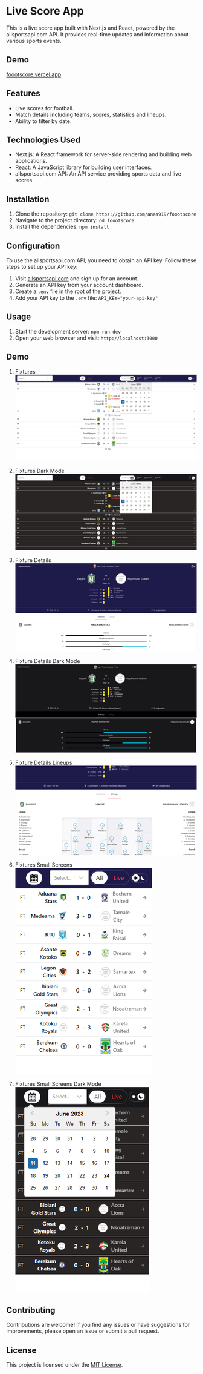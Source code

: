 # Live Score App

This is a live score app built with Next.js and React, powered by the allsportsapi.com API. It provides real-time updates and information about various sports events.

## Demo

[foootscore.vercel.app](https://foootscore.vercel.app/)

## Features

- Live scores for football.
- Match details including teams, scores, statistics and lineups.
- Ability to filter by date.

## Technologies Used

- Next.js: A React framework for server-side rendering and building web applications.
- React: A JavaScript library for building user interfaces.
- allsportsapi.com API: An API service providing sports data and live scores.

## Installation

1. Clone the repository: ```git clone https://github.com/anas919/foootscore```
2. Navigate to the project directory: ```cd foootscore```
3. Install the dependencies: ```npm install```

## Configuration

To use the allsportsapi.com API, you need to obtain an API key. Follow these steps to set up your API key:

1. Visit [allsportsapi.com](https://allsportsapi.com/) and sign up for an account.
2. Generate an API key from your account dashboard.
3. Create a ```.env``` file in the root of the project.
4. Add your API key to the ```.env``` file: ```API_KEY="your-api-key"```

## Usage

1. Start the development server: ```npm run dev```
2. Open your web browser and visit: `http://localhost:3000`

## Demo

1. Fixtures
![Fixtures](demo/1.PNG "Fixtures")

2. Fixtures Dark Mode
![Fixtures Dark Mode](demo/2.PNG "Fixtures Dark Mode")

3. Fixture Details
![Fixture Details](demo/3.PNG "Fixture Details")

4. Fixture Details Dark Mode
![Fixture Details Dark Mode](demo/4.PNG "Fixture Details Dark Mode")

5. Fixture Details Lineups
![Fixture Details Lineups](demo/5.PNG "Fixture Details Lineups")

6. Fixtures Small Screens
![Fixtures Small Screens](demo/6.PNG "Fixtures Small Screens")

7. Fixtures Small Screens Dark Mode
![Fixtures Small Screens Dark Mode](demo/7.PNG "Fixtures Small Screens Dark Mode")


## Contributing

Contributions are welcome! If you find any issues or have suggestions for improvements, please open an issue or submit a pull request.

## License

This project is licensed under the [MIT License](LICENSE).
